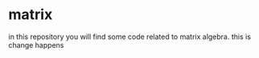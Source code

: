 # matrix
in this repository you will find some code related to matrix algebra.
this is change happens

